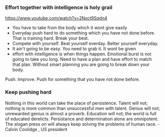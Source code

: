 ### Effort together with intelligence is holy grail
https://www.youtube.com/watch?v=2Nxct9Sqdn4  

- You have to take from the body which it wont give easily
- Everyday push hard to do something which you have not done before. That is training hard. Break your best. 
- Compete with yourself. Beat yourself everday. Better yourself everyday. 
- It ain't going to be easy. You need to grab it. It wont be given
- effort with intelligence is when things happen. Emotional burst is not going to take you long. Need to have a plan and have effort to match that plan. Without smart planning you are going to break down your body. 

Push. Improve. Push for something that you have not done before.

### Keep pushing hard
Nothing in this world can take the place of persistence. Talent will not; nothing is more common than unsuccessful men with talent. Genius will not; unrewarded genius is almost a proverb. Education will not; the world is full of educated derelicts. Persistance and determination alone are omnipotent. The slogan press on will always keep solving the problems of human race. - Calvin Coolidge , US president 


